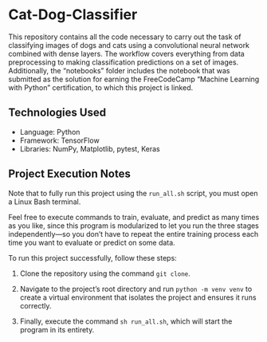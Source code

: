 # Cat-Dog-Classifier

This repository contains all the code necessary to carry out the task of classifying images of dogs and cats using a convolutional neural network combined with dense layers. The workflow covers everything from data preprocessing to making classification predictions on a set of images.
Additionally, the “notebooks” folder includes the notebook that was submitted as the solution for earning the FreeCodeCamp “Machine Learning with Python” certification, to which this project is linked.

## Technologies Used

- Language: Python
- Framework: TensorFlow
- Libraries: NumPy, Matplotlib, pytest, Keras

## Project Execution Notes

Note that to fully run this project using the `run_all.sh` script, you must open a Linux Bash terminal.

Feel free to execute commands to train, evaluate, and predict as many times as you like, since this program is modularized to let you run the three stages independently—so you don’t have to repeat the entire training process each time you want to evaluate or predict on some data.

To run this project successfully, follow these steps:

1. Clone the repository using the command `git clone`.

2. Navigate to the project’s root directory and run `python -m venv venv` to create a virtual environment that isolates the project and ensures it runs correctly.

3. Finally, execute the command `sh run_all.sh`, which will start the program in its entirety.